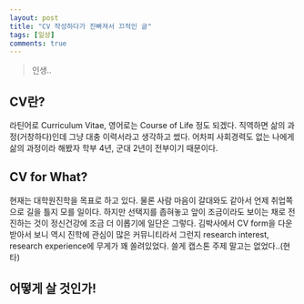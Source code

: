 ```yaml
---
layout: post
title: "CV 작성하다가 진빠져서 끄적인 글"
tags: [일상]
comments: true
---
```


> 인생..  

## CV란?  
라틴어로 Curriculum Vitae, 영어로는 Course of Life 정도 되겠다. 직역하면 삶의 과정(거창하다)인데 그냥 대충 이력서라고 생각하고 썼다. 어차피 사회경력도 없는 나에게 삶의 과정이라 해봤자 학부 4년, 군대 2년이 전부이기 때문이다.  

## CV for What?  
현재는 대학원진학을 목표로 하고 있다. 물론 사람 마음이 갈대와도 같아서 언제 취업쪽으로 길을 틀지 모를 일이다. 하지만 선택지를 좁혀놓고 앞이 조금이라도 보이는 채로 전진하는 것이 정신건강에 조금 더 이롭기에 일단은 그렇다. 김박사에서 CV form을 다운받아서 보니 역시 진학에 관심이 많은 커뮤니티라서 그런지 research interest, research experience에 무게가 꽤 쏠려있었다. 쓸게 캡스톤 주제 말고는 없었다..(현타)  

## 어떻게 살 것인가!  

